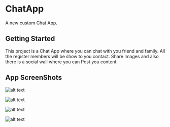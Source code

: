 # ChatApp

A new custom Chat App.

## Getting Started

This project is a Chat App where you can chat with you friend and family.
All the register members will be show to you contact.
Share Images and also there is a social wall where you can Post you content.

## App ScreenShots

![alt text](https://github.com/Saurabh7Goku/ChatApp/blob/main/assets/ss1.jpeg)

![alt text](https://github.com/Saurabh7Goku/ChatApp/blob/main/assets/ss1.jpeg)


![alt text](https://github.com/Saurabh7Goku/ChatApp/blob/main/assets/ss2.jpeg)


![alt text](https://github.com/Saurabh7Goku/ChatApp/blob/main/assets/ss3.jpeg)


